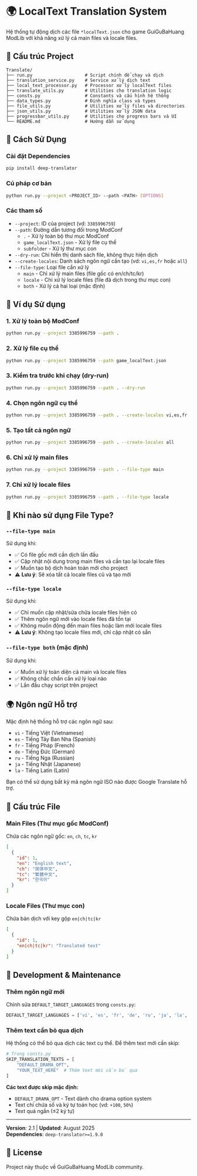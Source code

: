 # 🌍 LocalText Translation System

Hệ thống tự động dịch các file `*localText.json` cho game GuiGuBaHuang ModLib với khả năng xử lý cả main files và locale files.

## 📁 Cấu trúc Project

```
Translate/
├── run.py                    # Script chính để chạy và dịch
├── translation_service.py    # Service xử lý dịch text
├── local_text_processor.py   # Processor xử lý localText files  
├── translate_utils.py        # Utilities cho translation logic
├── consts.py                 # Constants và cấu hình hệ thống
├── data_types.py             # Định nghĩa class và types
├── file_utils.py             # Utilities xử lý files và directories
├── json_utils.py             # Utilities xử lý JSON data
├── progressbar_utils.py      # Utilities cho progress bars và UI
└── README.md                 # Hướng dẫn sử dụng
```

## 🚀 Cách Sử Dụng

### Cài đặt Dependencies

```bash
pip install deep-translator
```

### Cú pháp cơ bản

```bash
python run.py --project <PROJECT_ID> --path <PATH> [OPTIONS]
```

### Các tham số

- `--project`: ID của project (vd: `3385996759`)
- `--path`: Đường dẫn tương đối trong ModConf
  - `.` - Xử lý toàn bộ thư mục ModConf
  - `game_localText.json` - Xử lý file cụ thể
  - `subfolder` - Xử lý thư mục con
- `--dry-run`: Chỉ hiển thị danh sách file, không thực hiện dịch
- `--create-locales`: Danh sách ngôn ngữ cần tạo (vd: `vi,es,fr` hoặc `all`)
- `--file-type`: Loại file cần xử lý
  - `main` - Chỉ xử lý main files (file gốc có en/ch/tc/kr)
  - `locale` - Chỉ xử lý locale files (file đã dịch trong thư mục con)
  - `both` - Xử lý cả hai loại (mặc định)

## 📖 Ví dụ Sử dụng

### 1. Xử lý toàn bộ ModConf

```bash
python run.py --project 3385996759 --path .
```

### 2. Xử lý file cụ thể

```bash
python run.py --project 3385996759 --path game_localText.json
```

### 3. Kiểm tra trước khi chạy (dry-run)

```bash
python run.py --project 3385996759 --path . --dry-run
```

### 4. Chọn ngôn ngữ cụ thể

```bash
python run.py --project 3385996759 --path . --create-locales vi,es,fr
```

### 5. Tạo tất cả ngôn ngữ

```bash
python run.py --project 3385996759 --path . --create-locales all
```

### 6. Chỉ xử lý main files

```bash
python run.py --project 3385996759 --path . --file-type main
```

### 7. Chỉ xử lý locale files

```bash
python run.py --project 3385996759 --path . --file-type locale
```

## 🎯 Khi nào sử dụng File Type?

### `--file-type main`
Sử dụng khi:
- ✅ Có file gốc mới cần dịch lần đầu
- ✅ Cập nhật nội dung trong main files và cần tạo lại locale files
- ✅ Muốn tạo bộ dịch hoàn toàn mới cho project
- ⚠️ **Lưu ý**: Sẽ xóa tất cả locale files cũ và tạo mới

### `--file-type locale`
Sử dụng khi:
- ✅ Chỉ muốn cập nhật/sửa chữa locale files hiện có
- ✅ Thêm ngôn ngữ mới vào locale files đã tồn tại
- ✅ Không muốn động đến main files hoặc làm mới locale files
- ⚠️ **Lưu ý**: Không tạo locale files mới, chỉ cập nhật có sẵn

### `--file-type both` (mặc định)
Sử dụng khi:
- ✅ Muốn xử lý toàn diện cả main và locale files
- ✅ Không chắc chắn cần xử lý loại nào
- ✅ Lần đầu chạy script trên project

## 🌍 Ngôn ngữ Hỗ trợ

Mặc định hệ thống hỗ trợ các ngôn ngữ sau:

- `vi` - Tiếng Việt (Vietnamese)
- `es` - Tiếng Tây Ban Nha (Spanish)
- `fr` - Tiếng Pháp (French)
- `de` - Tiếng Đức (German)
- `ru` - Tiếng Nga (Russian)
- `ja` - Tiếng Nhật (Japanese)
- `la` - Tiếng Latin (Latin)

Bạn có thể sử dụng bất kỳ mã ngôn ngữ ISO nào được Google Translate hỗ trợ.

## 📂 Cấu trúc File

### Main Files (Thư mục gốc ModConf)
Chứa các ngôn ngữ gốc: `en`, `ch`, `tc`, `kr`

```json
[
  {
    "id": 1,
    "en": "English text",
    "ch": "简体中文",
    "tc": "繁體中文", 
    "kr": "한국어"
  }
]
```

### Locale Files (Thư mục con)
Chứa bản dịch với key gộp `en|ch|tc|kr`

```json
[
  {
    "id": 1,
    "en|ch|tc|kr": "Translated text"
  }
]
```

## 📝 Development & Maintenance

### Thêm ngôn ngữ mới

Chỉnh sửa `DEFAULT_TARGET_LANGUAGES` trong `consts.py`:

```python
DEFAULT_TARGET_LANGUAGES = ['vi', 'es', 'fr', 'de', 'ru', 'ja', 'la', 'pt']  # Thêm Portuguese
```

### Thêm text cần bỏ qua dịch

Hệ thống có thể bỏ qua dịch các text cụ thể. Để thêm text mới cần skip:

```python
# Trong consts.py
SKIP_TRANSLATION_TEXTS = [
    "DEFAULT_DRAMA_OPT",
    "YOUR_TEXT_HERE"  # Thêm text mới cần bỏ qua
]
```

**Các text được skip mặc định:**
- `DEFAULT_DRAMA_OPT` - Text dành cho drama option system
- Text chỉ chứa số và ký tự toán học (vd: `+100`, `50%`)
- Text quá ngắn (≤2 ký tự)

---

**Version**: 2.1 | **Updated**: August 2025  
**Dependencies**: `deep-translator>=1.9.0`

## 📄 License

Project này thuộc về GuiGuBaHuang ModLib community.